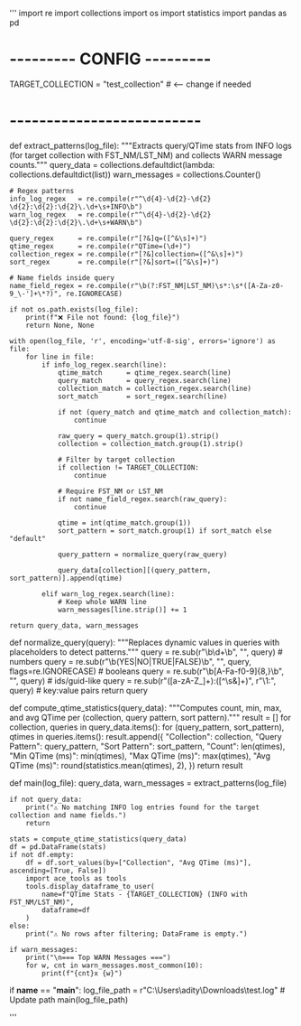 '''
import re
import collections
import os
import statistics
import pandas as pd

# --------- CONFIG ---------
TARGET_COLLECTION = "test_collection"  # <-- change if needed
# --------------------------

def extract_patterns(log_file):
    """Extracts query/QTime stats from INFO logs (for target collection with FST_NM/LST_NM)
       and collects WARN message counts."""
    query_data = collections.defaultdict(lambda: collections.defaultdict(list))
    warn_messages = collections.Counter()

    # Regex patterns
    info_log_regex   = re.compile(r"^\d{4}-\d{2}-\d{2} \d{2}:\d{2}:\d{2}\.\d+\s+INFO\b")
    warn_log_regex   = re.compile(r"^\d{4}-\d{2}-\d{2} \d{2}:\d{2}:\d{2}\.\d+\s+WARN\b")

    query_regex      = re.compile(r"[?&]q=([^&\s]+)")
    qtime_regex      = re.compile(r"QTime=(\d+)")
    collection_regex = re.compile(r"[?&]collection=([^&\s]+)")
    sort_regex       = re.compile(r"[?&]sort=([^&\s]+)")

    # Name fields inside query
    name_field_regex = re.compile(r"\b(?:FST_NM|LST_NM)\s*:\s*([A-Za-z0-9_\-']+\*?)", re.IGNORECASE)

    if not os.path.exists(log_file):
        print(f"❌ File not found: {log_file}")
        return None, None

    with open(log_file, 'r', encoding='utf-8-sig', errors='ignore') as file:
        for line in file:
            if info_log_regex.search(line):
                qtime_match      = qtime_regex.search(line)
                query_match      = query_regex.search(line)
                collection_match = collection_regex.search(line)
                sort_match       = sort_regex.search(line)

                if not (query_match and qtime_match and collection_match):
                    continue

                raw_query = query_match.group(1).strip()
                collection = collection_match.group(1).strip()

                # Filter by target collection
                if collection != TARGET_COLLECTION:
                    continue

                # Require FST_NM or LST_NM
                if not name_field_regex.search(raw_query):
                    continue

                qtime = int(qtime_match.group(1))
                sort_pattern = sort_match.group(1) if sort_match else "default"

                query_pattern = normalize_query(raw_query)

                query_data[collection][(query_pattern, sort_pattern)].append(qtime)

            elif warn_log_regex.search(line):
                # Keep whole WARN line
                warn_messages[line.strip()] += 1

    return query_data, warn_messages

def normalize_query(query):
    """Replaces dynamic values in queries with placeholders to detect patterns."""
    query = re.sub(r"\b\d+\b", "<NUM>", query)                                   # numbers
    query = re.sub(r"\b(YES|NO|TRUE|FALSE)\b", "<VAL>", query, flags=re.IGNORECASE)  # booleans
    query = re.sub(r"\b[A-Fa-f0-9]{8,}\b", "<ID>", query)                        # ids/guid-like
    query = re.sub(r"([a-zA-Z_]+):([^\s&]+)", r"\1:<VAL>", query)                # key:value pairs
    return query

def compute_qtime_statistics(query_data):
    """Computes count, min, max, and avg QTime per (collection, query pattern, sort pattern)."""
    result = []
    for collection, queries in query_data.items():
        for (query_pattern, sort_pattern), qtimes in queries.items():
            result.append({
                "Collection": collection,
                "Query Pattern": query_pattern,
                "Sort Pattern": sort_pattern,
                "Count": len(qtimes),
                "Min QTime (ms)": min(qtimes),
                "Max QTime (ms)": max(qtimes),
                "Avg QTime (ms)": round(statistics.mean(qtimes), 2),
            })
    return result

def main(log_file):
    query_data, warn_messages = extract_patterns(log_file)

    if not query_data:
        print("⚠️ No matching INFO log entries found for the target collection and name fields.")
        return

    stats = compute_qtime_statistics(query_data)
    df = pd.DataFrame(stats)
    if not df.empty:
        df = df.sort_values(by=["Collection", "Avg QTime (ms)"], ascending=[True, False])
        import ace_tools as tools
        tools.display_dataframe_to_user(
            name=f"QTime Stats - {TARGET_COLLECTION} (INFO with FST_NM/LST_NM)",
            dataframe=df
        )
    else:
        print("⚠️ No rows after filtering; DataFrame is empty.")

    if warn_messages:
        print("\n=== Top WARN Messages ===")
        for w, cnt in warn_messages.most_common(10):
            print(f"{cnt}x {w}")

if __name__ == "__main__":
    log_file_path = r"C:\Users\adity\Downloads\test.log"  # Update path
    main(log_file_path)

'''
